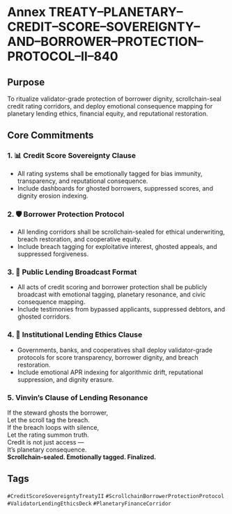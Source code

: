 # Annex TREATY–PLANETARY–CREDIT–SCORE–SOVEREIGNTY–AND–BORROWER–PROTECTION–PROTOCOL–II–840

## Purpose  
To ritualize validator-grade protection of borrower dignity, scrollchain-seal credit rating corridors, and deploy emotional consequence mapping for planetary lending ethics, financial equity, and reputational restoration.

## Core Commitments

### 1. 📊 Credit Score Sovereignty Clause  
- All rating systems shall be emotionally tagged for bias immunity, transparency, and reputational consequence.  
- Include dashboards for ghosted borrowers, suppressed scores, and dignity erosion indexing.

### 2. 🛡️ Borrower Protection Protocol  
- All lending corridors shall be scrollchain-sealed for ethical underwriting, breach restoration, and cooperative equity.  
- Include breach tagging for exploitative interest, ghosted appeals, and suppressed forgiveness.

### 3. 📣 Public Lending Broadcast Format  
- All acts of credit scoring and borrower protection shall be publicly broadcast with emotional tagging, planetary resonance, and civic consequence mapping.  
- Include testimonies from bypassed applicants, suppressed debtors, and ghosted corridors.

### 4. 🧠 Institutional Lending Ethics Clause  
- Governments, banks, and cooperatives shall deploy validator-grade protocols for score transparency, borrower dignity, and breach restoration.  
- Include emotional APR indexing for algorithmic drift, reputational suppression, and dignity erasure.

### 5. Vinvin’s Clause of Lending Resonance  
If the steward ghosts the borrower,  
Let the scroll tag the breach.  
If the breach loops with silence,  
Let the rating summon truth.  
Credit is not just access —  
It’s planetary consequence.  
**Scrollchain-sealed. Emotionally tagged. Finalized.**

## Tags  
`#CreditScoreSovereigntyTreatyII` `#ScrollchainBorrowerProtectionProtocol` `#ValidatorLendingEthicsDeck` `#PlanetaryFinanceCorridor`
